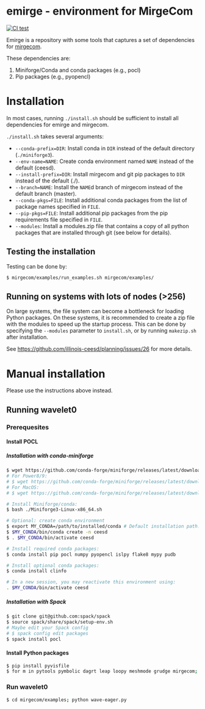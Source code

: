 # emirge - environment for MirgeCom

[![CI test](https://github.com/illinois-ceesd/emirge/workflows/CI%20test/badge.svg)](https://github.com/illinois-ceesd/emirge/actions?query=workflow%3A%22CI+test%22+event%3Apush)

Emirge is a repository with some tools that captures a set of dependencies for [mirgecom](https://github.com/illinois-ceesd/mirgecom).

These dependencies are:

1. Miniforge/Conda and conda packages (e.g., pocl)
2. Pip packages (e.g., pyopencl)

# Installation

In most cases, running `./install.sh` should be sufficient to install all dependencies for emirge and mirgecom.

`./install.sh` takes several arguments:
- `--conda-prefix=DIR`: Install conda in `DIR` instead of the default directory (`./miniforge3`).
- `--env-name=NAME`: Create conda environment named `NAME` instead of the default (ceesd).
- `--install-prefix=DIR`: Install mirgecom and git pip packages to `DIR` instead of the default (./).
- `--branch=NAME`: Install the `NAME`d branch of mirgecom instead of the default branch (master).
- `--conda-pkgs=FILE`: Install additional conda packages from the list of package names specified in `FILE`.
- `--pip-pkgs=FILE`: Install additional pip packages from the pip requirements file specified in `FILE`.
- `--modules`: Install a modules.zip file that contains a copy of all python packages that are installed through git (see below for details).

## Testing the installation

Testing can be done by:

```bash
$ mirgecom/examples/run_examples.sh mirgecom/examples/
```

## Running on systems with lots of nodes (>256)
On large systems, the file system can become a bottleneck for loading Python
packages. On these systems, it is recommended to create a zip file with the
modules to speed up the startup process. This can be done by specifying the
`--modules` parameter to `install.sh`, or by running `makezip.sh` after
installation.

See https://github.com/illinois-ceesd/planning/issues/26 for more details.


# Manual installation

Please use the instructions above instead.

## Running wavelet0


### Prerequesites

#### Install POCL

##### Installation with conda-miniforge

```bash
$ wget https://github.com/conda-forge/miniforge/releases/latest/download/Miniforge3-Linux-x86_64.sh
# For Power8/9:
# $ wget https://github.com/conda-forge/miniforge/releases/latest/download/Miniforge3-Linux-ppc64le.sh
# For MacOS:
# $ wget https://github.com/conda-forge/miniforge/releases/latest/download/Miniforge3-MacOSX-x86_64.sh

# Install Miniforge/conda:
$ bash ./Miniforge3-Linux-x86_64.sh

# Optional: create conda environment
$ export MY_CONDA=/path/to/installed/conda # Default installation path: $HOME/miniforge3
$ $MY_CONDA/bin/conda create -n ceesd
$ . $MY_CONDA/bin/activate ceesd

# Install required conda packages:
$ conda install pip pocl numpy pyopencl islpy flake8 mypy pudb

# Install optional conda packages:
$ conda install clinfo

# In a new session, you may reactivate this environment using:
. $MY_CONDA/bin/activate ceesd
```

##### Installation with Spack

```bash
$ git clone git@github.com:spack/spack
$ source spack/share/spack/setup-env.sh
# Maybe edit your Spack config
# $ spack config edit packages
$ spack install pocl
```

#### Install Python packages

```bash
$ pip install pyvisfile
$ for m in pytools pymbolic dagrt leap loopy meshmode grudge mirgecom; do cd $m && pip install -e . && cd ..; done
```

### Run wavelet0

```bash
$ cd mirgecom/examples; python wave-eager.py
```
